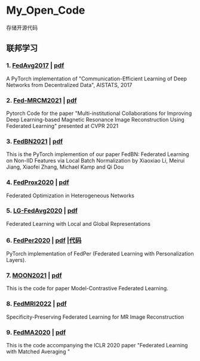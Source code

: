 # My_Open_Code
存储开源代码
## 联邦学习
### 1. [FedAvg2017](https://github.com/katsura-jp/fedavg.pytorch)  |  [pdf](http://proceedings.mlr.press/v54/mcmahan17a/mcmahan17a.pdf)
A PyTorch implementation of "Communication-Efficient Learning of Deep Networks from Decentralized Data", AISTATS, 2017

### 2. [Fed-MRCM2021](https://github.com/guopengf/FL-MRCM)  | [pdf](https://openaccess.thecvf.com/content/CVPR2021/papers/Guo_Multi-Institutional_Collaborations_for_Improving_Deep_Learning-Based_Magnetic_Resonance_Image_Reconstruction_CVPR_2021_paper.pdf)
Pytorch Code for the paper "Multi-institutional Collaborations for Improving Deep Learning-based Magnetic Resonance Image Reconstruction Using Federated Learning" presented at CVPR 2021

### 3. [FedBN2021](https://github.com/med-air/FedBN?utm_source=catalyzex.com) | [pdf](https://arxiv.org/pdf/2102.07623.pdf)
This is the PyTorch implemention of our paper FedBN: Federated Learning on Non-IID Features via Local Batch Normalization by Xiaoxiao Li, Meirui Jiang, Xiaofei Zhang, Michael Kamp and Qi Dou

### 4. [FedProx2020](https://github.com/litian96/FedProx?utm_source=catalyzex.com)  | [pdf](https://proceedings.mlsys.org/paper/2020/file/38af86134b65d0f10fe33d30dd76442e-Paper.pdf)
Federated Optimization in Heterogeneous Networks

### 5. [LG-FedAvg2020](https://github.com/pliang279/LG-FedAvg?utm_source=catalyzex.com)  | [pdf](https://arxiv.org/pdf/2001.01523.pdf)
Federated Learning with Local and Global Representations

### 6. [FedPer2020](https://github.com/ki-ljl/FedPer)  | [pdf](https://arxiv.org/pdf/1912.00818.pdf) |[代码](https://github.com/ternencewu123/FedPer)
PyTorch implementation of FedPer (Federated Learning with Personalization Layers).

### 7. [MOON2021](https://github.com/QinbinLi/MOON)  | [pdf](https://openaccess.thecvf.com/content/CVPR2021/papers/Li_Model-Contrastive_Federated_Learning_CVPR_2021_paper.pdf)
This is the code for paper Model-Contrastive Federated Learning.

### 8. [FedMRI2022](https://github.com/chunmeifeng/FedMRI) | [pdf](https://arxiv.org/pdf/2112.05752v1.pdf)
Specificity-Preserving Federated Learning for MR Image Reconstruction

### 9. [FedMA2020](https://github.com/IBM/FedMA) | [pdf](https://openreview.net/forum?id=BkluqlSFDS)
This is the code accompanying the ICLR 2020 paper "Federated Learning with Matched Averaging "
